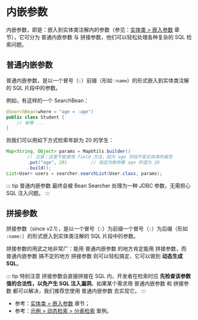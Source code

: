 # 内嵌参数

内嵌参数，即是：嵌入到实体类注解内的参数（参见：[实体类 > 嵌入参数](/guide/latest/bean.html#嵌入参数) 章节），它可分为 普通内嵌参数 与 拼接参数，他们可以轻松处理各种复杂的 SQL 检索问题。

## 普通内嵌参数

普通内嵌参数，是以一个冒号（`:`）前缀（形如 `:name`）的形式嵌入到实体类注解的 SQL 片段中的参数。

例如，有这样的一个 SearchBean：

```java
@SearchBean(where = "age = :age") 
public class Student {
    // 省略 ...
}
```

则我们可以用如下方式检索年龄为 20 的学生：

```java
Map<String, Object> params = MapUtils.builder()
        // 注意：这里不能使用 field 方法，因为 age 字段不是实体类的属性
        .put("age", 20)         // 指定内嵌参数 age 的值为 20  
        .build();
List<User> users = searcher.searchList(User.class, params);
```

::: tip
普通内嵌参数 最终会被 Bean Searcher 处理为一种 JDBC 参数，无需担心 SQL 注入问题。
:::

## 拼接参数

拼接参数（since v2.1），是以一个冒号（`:`）为前缀一个冒号（`:`）为后缀（形如 `:name:`）的形式嵌入到实体类注解的 SQL 片段中的参数。

拼接参数的用武之地非常广：能用 普通内嵌参数 的地方肯定能用 拼接参数，而 普通内嵌参数 搞不定的地方 拼接参数 则可以轻松搞定，它可以做到 **动态生成 SQL**。

::: tip 特别注意
拼接参数会直接拼接在 SQL 内，开发者在检索时应 **先检查该参数值的合法性，以免产生 SQL 注入漏洞**。如果某个需求用 普通内嵌参数 和 拼接参数 都可以解决，我们推荐您使用 普通内嵌参数 去实现它。
::: 

* 参考：[实体类 > 嵌入参数](/guide/latest/bean.html#嵌入参数) 章节；
* 参考：[示例 > 动态检索 > 分表检索](/guide/latest/simples.html#分表检索) 案例。

